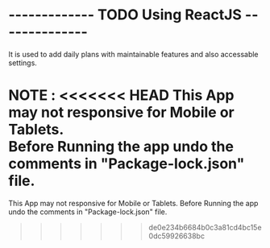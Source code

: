 # ------------- TODO Using ReactJS --------------

It is used to add daily plans with maintainable features and also accessable settings.

NOTE : 
<<<<<<< HEAD
  This App may not responsive for Mobile or Tablets. <br />
  Before Running the app undo the comments in "Package-lock.json" file.
=======
  This App may not responsive for Mobile or Tablets.
  Before Running the app undo the comments in "Package-lock.json" file.
>>>>>>> de0e234b6684b0c3a81cd4bc15e0dc59926638bc
